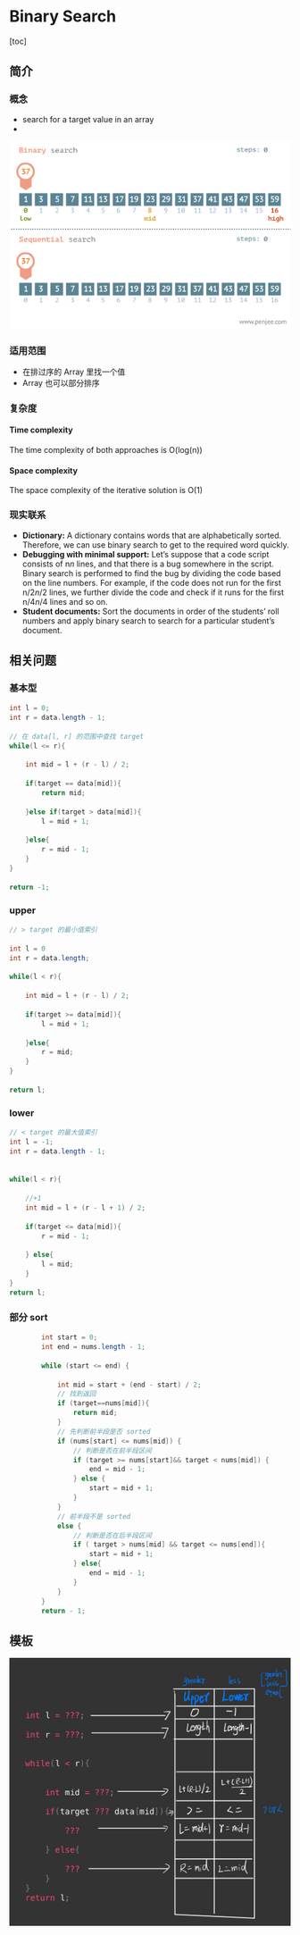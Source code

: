 # Binary Search

[toc]

## 简介

### 概念

- search for a target value in an array
- 

![02.gif](assets/02.gif)



### 适用范围

- 在排过序的 Array 里找一个值
- Array 也可以部分排序

### 复杂度

#### Time complexity

The time complexity of both approaches is O(log(n))

#### Space complexity

The space complexity of the iterative solution is O(1)

### 现实联系

- **Dictionary:** A dictionary contains words that are alphabetically sorted. Therefore, we can use binary search to get to the required word quickly.
- **Debugging with minimal support:** Let’s suppose that a code script consists of n*n* lines, and that there is a bug somewhere in the script. Binary search is performed to find the bug by dividing the code based on the line numbers. For example, if the code does not run for the first n/2*n*/2 lines, we further divide the code and check if it runs for the first n/4*n*/4 lines and so on.
- **Student documents:** Sort the documents in order of the students’ roll numbers and apply binary search to search for a particular student’s document.

## 相关问题

### 基本型

```java
int l = 0;
int r = data.length - 1;

// 在 data[l, r] 的范围中查找 target
while(l <= r){

    int mid = l + (r - l) / 2;

    if(target == data[mid]){
        return mid;
        
    }else if(target > data[mid]){
        l = mid + 1;
        
    }else{
        r = mid - 1;
    }     
}

return -1;
```



### upper

```java
// > target 的最小值索引

int l = 0
int r = data.length;

while(l < r){

    int mid = l + (r - l) / 2;

    if(target >= data[mid]){
        l = mid + 1;

    }else{
        r = mid;
    }        
}

return l;
```



### lower

```java
// < target 的最大值索引
int l = -1;
int r = data.length - 1;


while(l < r){

    //+1
    int mid = l + (r - l + 1) / 2;

    if(target <= data[mid]){
        r = mid - 1;

    } else{
        l = mid;
    }
}
return l;
```



### 部分 sort

```java
        int start = 0;
        int end = nums.length - 1;

        while (start <= end) {

            int mid = start + (end - start) / 2;
            // 找到返回
            if (target==nums[mid]){
                return mid;
            }
            // 先判断前半段是否 sorted
            if (nums[start] <= nums[mid]) {
                // 判断是否在前半段区间
                if (target >= nums[start]&& target < nums[mid]) {
                    end = mid - 1;
                } else {
                    start = mid + 1;
                }
            }
            // 前半段不是 sorted
            else {
                // 判断是否在后半段区间
                if ( target > nums[mid] && target <= nums[end]){
                    start = mid + 1;
                } else{
                    end = mid - 1;
                }
            }
        }
        return - 1;
```





## 模板

![image-20230120171843958](assets/image-20230120171843958.png)

```java

```

